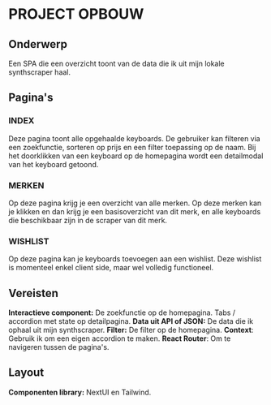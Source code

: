 # PROJECT OPBOUW

## Onderwerp
Een SPA die een overzicht toont van de data die ik uit mijn lokale synthscraper haal.


## Pagina's
### INDEX
Deze pagina toont alle opgehaalde keyboards. De gebruiker kan filteren via een zoekfunctie, sorteren op prijs en een filter
toepassing op de naam.
Bij het doorklikken van een keyboard op de homepagina wordt een detailmodal van het keyboard getoond.

### MERKEN
Op deze pagina krijg je een overzicht van alle merken. Op deze merken kan je klikken en dan krijg je een basisoverzicht van dit merk, en alle keyboards die beschikbaar zijn in de scraper van dit merk.

### WISHLIST
Op deze pagina kan je keyboards toevoegen aan een wishlist. Deze wishlist is momenteel enkel client side, maar wel volledig functioneel.


## Vereisten
**Interactieve component:** De zoekfunctie op de homepagina. Tabs / accordion met state op detailpagina.
**Data uit API of JSON:** De data die ik ophaal uit mijn synthscraper.
**Filter:** De filter op de homepagina.
**Context**: Gebruik ik om een eigen accordion te maken.
**React Router**: Om te navigeren tussen de pagina's.

## Layout
**Componenten library:** NextUI en Tailwind.
